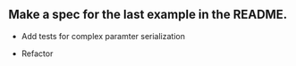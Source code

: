 ## Make a spec for the last example in the README.


* Add tests for complex paramter serialization

* Refactor
